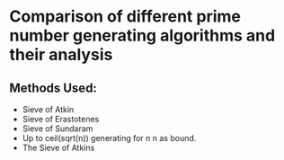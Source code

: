 # Comparison of different prime number generating algorithms and their analysis


## Methods Used:
- Sieve of Atkin
- Sieve of Erastotenes
- Sieve of Sundaram
- Up to ceil(sqrt(n)) generating for n n as bound.
- The Sieve of Atkins

